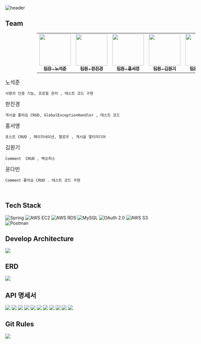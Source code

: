 ![header](https://capsule-render.vercel.app/api?type=waving&color=auto&height=300&section=header&text=SNS%20SITE&fontSize=90)
## Team
<div style="text-align: center;">
  <table style="margin: 0 0 0 100px ;">
  <tbody>
    <tr>
      <td align="center"><a href="https://github.com/kopite97"><img src="https://avatars.githubusercontent.com/u/144471977?v=4" width="100px;" alt=""/><br /><sub><b> 팀장 : 노석준 </b></sub></a><br /></td>
      <td align="center"><a href="https://github.com/jkhan94"><img src="https://avatars.githubusercontent.com/u/163835909?v=4" width="100px;" alt=""/><br /><sub><b> 팀원 : 한진경 </b></sub></a><br /></td>
      <td align="center"><a href="https://github.com/hongsy521"><img src="https://avatars.githubusercontent.com/u/124027140?v=4" width="100px;" alt=""/><br /><sub><b> 팀원 : 홍서영 </b></sub></a><br /></td>
      <td align="center"><a href="https://github.com/WonGi-Kim"><img src="https://avatars.githubusercontent.com/u/48573239?v=4" width="100px;" alt=""/><br /><sub><b> 팀원 : 김원기 </b></sub></a><br /></td>
      <td align="center"><a href="https://github.com/yoodab"><img src="https://avatars.githubusercontent.com/u/109517088?v=4" width="100px;" alt=""/><br /><sub><b> 팀원 : 윤다빈 </b></sub></a><br /></td>
    </tr>
  </tbody>
</table>
</div>
<br/>

<summary><big>노석준</big></summary>
<div markdown="1">

    사용자 인증 기능, 프로필 관리 , 테스트 코드 구현
</div>



<summary><big>한진경</big></summary>
<div markdown="1">
    
    게시글 좋아요 CRUD, GlobalExceptionHandler , 테스트 코드

</div>



<summary><big>홍서영</big></summary>
<div markdown="1">

    포스트 CRUD , 페이지네이션, 팔로우 , 게시글 멀티미디어
</div>



<summary><big>김원기</big></summary>
<div markdown="1">

    Comment  CRUD , 백오피스 
</div>



<summary><big>윤다빈</big></summary>
<div markdown="1">

    Comment 좋아요 CRUD . 테스트 코드 구현
</div>
<br/>

## Tech Stack
![Spring](https://img.shields.io/badge/springBoot-6DB33F.svg?style=for-the-badge&logo=spring&logoColor=white)
![AWS EC2](https://img.shields.io/badge/AWS_EC2-RDS?style=for-the-badge&logo=amazonec2&logoColor=white&logoSize=amg&labelColor=FF9900&color=FF9900)
![AWS RDS](https://img.shields.io/badge/AWS_RDS-RDS?style=for-the-badge&logo=amazonrds&logoColor=white&logoSize=amg&labelColor=527FFF&color=527FFF)
![MySQL](https://img.shields.io/badge/mysql-4479A1.svg?style=for-the-badge&logo=mysql&logoColor=white)
![OAuth 2.0](https://img.shields.io/badge/OAuth-EB5424.svg?style=for-the-badge&logo=auth0&logoColor=white)
![AWS S3](https://img.shields.io/badge/AWS%20S3-569A31.svg?style=for-the-badge&logo=amazons3&logoColor=white)
![Postman](https://img.shields.io/badge/Postman-FF6C37.svg?style=for-the-badge&logo=postman&logoColor=white)
<br/>


## Develop Architecture
<img src="https://file.notion.so/f/f/83c75a39-3aba-4ba4-a792-7aefe4b07895/e1eaacd8-0dd3-44ad-bcbe-41eb5101a1b5/Untitled.png?id=37da6cc7-5e4f-46d5-a48e-b1da2b3d8495&table=block&spaceId=83c75a39-3aba-4ba4-a792-7aefe4b07895&expirationTimestamp=1719367200000&signature=yqBDCxuTIjq-um606HW5S9nYhgdXZH31mK5fongnJz4&downloadName=Untitled.png">
<br/>

## ERD
<img src="https://file.notion.so/f/f/83c75a39-3aba-4ba4-a792-7aefe4b07895/e26b302e-f814-4fc5-aa58-6a6c02ab6c6a/Untitled.png?id=32ffb9a7-f144-49d3-8d7e-9e0ea3f27b58&table=block&spaceId=83c75a39-3aba-4ba4-a792-7aefe4b07895&expirationTimestamp=1719367200000&signature=bXRqshMNQku6BgwFBhQ513UuVyqFFZNCUa2ZYRpcAyU&downloadName=Untitled.png">
<br/>

## API 명세서
<img src="https://file.notion.so/f/f/83c75a39-3aba-4ba4-a792-7aefe4b07895/46f46bdc-3f99-4f35-9a45-633ef20fded7/Untitled.png?id=fffaed1c-7bd3-4927-b4b7-69433c63aa00&table=block&spaceId=83c75a39-3aba-4ba4-a792-7aefe4b07895&expirationTimestamp=1719367200000&signature=s7pvkXrNAuvCTRgbUD-WyFWELjsjpuItM5i_s6wYW8A&downloadName=Untitled.png">
<img src="https://file.notion.so/f/f/83c75a39-3aba-4ba4-a792-7aefe4b07895/29dc698e-ff07-4a85-8865-801593f06ed5/Untitled.png?id=0598d501-f727-4a41-87de-2980c7129b61&table=block&spaceId=83c75a39-3aba-4ba4-a792-7aefe4b07895&expirationTimestamp=1719367200000&signature=zAN643RAY1so3bNTATUFzRtEJ50ZftqeNe4WFwta2sY&downloadName=Untitled.png">
<img src="https://file.notion.so/f/f/83c75a39-3aba-4ba4-a792-7aefe4b07895/aa412386-fcca-45f2-81e8-c0fa02c0cbfe/Untitled.png?id=477bb901-3feb-4df1-9db6-6998c9f88e89&table=block&spaceId=83c75a39-3aba-4ba4-a792-7aefe4b07895&expirationTimestamp=1719367200000&signature=AfAH2Z2S4Q7gcnVR5sVrr8Zx_4Tl6PzLxCGJaNKUkTg&downloadName=Untitled.png">
<img src="https://file.notion.so/f/f/83c75a39-3aba-4ba4-a792-7aefe4b07895/8cc48c29-6cca-465f-8a94-23459a224c27/Untitled.png?id=d05e28b7-fcf8-444b-a20a-01fa2bd6f36d&table=block&spaceId=83c75a39-3aba-4ba4-a792-7aefe4b07895&expirationTimestamp=1719367200000&signature=56jm2NcaipaNxccGXb-uioKbv7VqjXKGD1c3ibdDLgc&downloadName=Untitled.png">
<img src="https://file.notion.so/f/f/83c75a39-3aba-4ba4-a792-7aefe4b07895/82060bec-6f37-4a98-8759-21ef2b0b314c/Untitled.png?id=cb5ec59a-4478-44dd-8d55-e455d3af6b0c&table=block&spaceId=83c75a39-3aba-4ba4-a792-7aefe4b07895&expirationTimestamp=1719367200000&signature=YmLw_DRCSJ8-7u31bZRwbsDQNlA5bx5QJ6cT6g280ao&downloadName=Untitled.png">
<img src="https://file.notion.so/f/f/83c75a39-3aba-4ba4-a792-7aefe4b07895/8a976a78-a1a3-495e-9b0d-d580b2014fa8/Untitled.png?id=fa03b1f2-95cd-4134-88c7-b362587513f2&table=block&spaceId=83c75a39-3aba-4ba4-a792-7aefe4b07895&expirationTimestamp=1719367200000&signature=nIHuAlpoPJHZivGy5Tirogvm0cDloMAmD0bNB4qwZbw&downloadName=Untitled.png">
<img src="https://file.notion.so/f/f/83c75a39-3aba-4ba4-a792-7aefe4b07895/2b5ccfe2-1c51-4755-8df9-34b213bb07e0/Untitled.png?id=2c084b83-20cc-4021-b2f4-e8bf1fe602cc&table=block&spaceId=83c75a39-3aba-4ba4-a792-7aefe4b07895&expirationTimestamp=1719367200000&signature=Pl3fbKmjxsLeMPxxjWSzG-1VfKEhylNmkxaBQQJ3EUA&downloadName=Untitled.png">
<img src="https://file.notion.so/f/f/83c75a39-3aba-4ba4-a792-7aefe4b07895/1ad43815-bc70-4fb4-a416-e3c08fcfdbce/Untitled.png?id=c2b00da5-a890-4aea-9e5e-dd6675478e51&table=block&spaceId=83c75a39-3aba-4ba4-a792-7aefe4b07895&expirationTimestamp=1719367200000&signature=3ESbtTEY2LWLiRBwF4TsYraZMWP34vZ6WqX1fvkJDmg&downloadName=Untitled.png">
<img src="https://file.notion.so/f/f/83c75a39-3aba-4ba4-a792-7aefe4b07895/184e98f5-5b66-4dc5-ba5b-b67ad7d37142/Untitled.png?id=5667c4ea-3a50-4901-81c4-0db0d52599bf&table=block&spaceId=83c75a39-3aba-4ba4-a792-7aefe4b07895&expirationTimestamp=1719374400000&signature=nCfHFyD4F-jL4g_dSidTY1NJAZejWeYrdOghiRim8-g&downloadName=Untitled.png">
<img src="https://file.notion.so/f/f/83c75a39-3aba-4ba4-a792-7aefe4b07895/c31ff4e0-97cb-4e78-bb11-7940091551a4/Untitled.png?id=75ad1053-8791-4aaa-92ab-d31ae61c22a8&table=block&spaceId=83c75a39-3aba-4ba4-a792-7aefe4b07895&expirationTimestamp=1719374400000&signature=iFS3Y5kd-JRWJvh5FD7l3zkyvsdvsqG8ouNryRU-ujY&downloadName=Untitled.png">
<img src="https://file.notion.so/f/f/83c75a39-3aba-4ba4-a792-7aefe4b07895/9ab05164-f1d9-4179-8cdb-579d4909d1ff/Untitled.png?id=6e729123-c051-4db8-8bb6-17ac5ff8c859&table=block&spaceId=83c75a39-3aba-4ba4-a792-7aefe4b07895&expirationTimestamp=1719374400000&signature=wRSKNB0nHQm0F6pPkl66lneCCi45dMf3X-U3BNATdlc&downloadName=Untitled.png">
<br/>

## Git Rules
<img src="https://file.notion.so/f/f/83c75a39-3aba-4ba4-a792-7aefe4b07895/c2f8e475-567d-4631-931d-fb41fc8ed0e1/Untitled.png?id=5bf4c388-24c9-4afe-9870-173f6d00437b&table=block&spaceId=83c75a39-3aba-4ba4-a792-7aefe4b07895&expirationTimestamp=1719367200000&signature=QC32fIEhHsmlLXUnGRiJG94GnrtTDy4V_lrUBlSXUz8&downloadName=Untitled.png">
<br/>